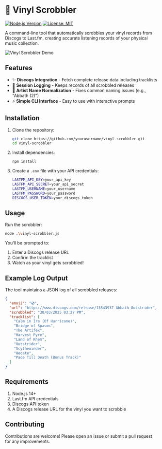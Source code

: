 # 🎵 Vinyl Scrobbler

[![Node.js Version](https://img.shields.io/badge/node-%3E%3D14.0.0-brightgreen)](https://nodejs.org/)
[![License: MIT](https://img.shields.io/badge/License-MIT-yellow.svg)](https://opensource.org/licenses/MIT)

A command-line tool that automatically scrobbles your vinyl records from Discogs to Last.fm, creating accurate listening records of your physical music collection.

![Vinyl Scrobbler Demo](https://github.com/user-attachments/assets/09976f1f-64c5-4501-97d2-efb21f03d583)

## Features

- ✨ **Discogs Integration** - Fetch complete release data including tracklists
- 📝 **Session Logging** - Keeps records of all scrobbled releases
- 🔄 **Artist Name Normalization** - Fixes common naming issues (e.g., "Abbath (2)")
- ⚡ **Simple CLI Interface** - Easy to use with interactive prompts

## Installation

1. Clone the repository:
   ```bash
   git clone https://github.com/yourusername/vinyl-scrobbler.git
   cd vinyl-scrobbler

2. Install dependencies:

   ```bash
   npm install
   ```

3. Create a `.env` file with your API credentials:

   ```bash
   LASTFM_API_KEY=your_api_key
   LASTFM_API_SECRET=your_api_secret
   LASTFM_USERNAME=your_username
   LASTFM_PASSWORD=your_password
   DISCOGS_USER_TOKEN=your_discogs_token
   ```

## Usage

Run the scrobbler:

  ```bash
  node .\vinyl-scrobbler.js
```

You'll be prompted to:

  1. Enter a Discogs release URL
  2. Confirm the tracklist
  3. Watch as your vinyl gets scrobbled!

## Example Log Output

The tool maintains a JSON log of all scrobbled releases:

```json
{
  "emoji": "💿",
  "url": "https://www.discogs.com/release/13843937-Abbath-Outstrider",
  "scrobbled": "30/03/2025 03:27 PM",
  "tracklist": [
    "Calm in Ire (Of Hurricane)",
    "Bridge of Spasms",
    "The Artifex",
    "Harvest Pyre",
    "Land of Khem",
    "Outstrider",
    "Scythewinder",
    "Hecate",
    "Pace Till Death (Bonus Track)"
  ]
}
```

## Requirements

  1. Node.js 14+
  2. Last.fm API credentials
  3. Discogs API token
  4. A Discogs release URL for the vinyl you want to scrobble

## Contributing

Contributions are welcome! Please open an issue or submit a pull request for any improvements.
